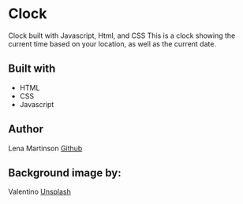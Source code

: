 # Clock
Clock built with Javascript, Html, and CSS
This is a clock showing the current time based on your location, as well as the current date. 

## Built with
- HTML
- CSS
- Javascript

## Author
Lena Martinson [Github](http://www.github.com/Blonded)

## Background image by:
Valentino [Unsplash](https://unsplash.com/@iampatrickpilz)